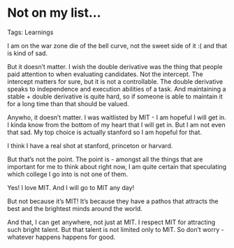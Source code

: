 # Not on my list…

Tags: Learnings

I am on the war zone die of the bell curve, not the sweet side of it :( and that is kind of sad. 

But it doesn’t matter. I wish the double derivative was the thing that people paid attention to when evaluating candidates. Not the intercept. The intercept matters for sure, but it is not a controllable. The double derivative speaks to independence and execution abilities of a task. And maintaining a stable + double derivative is quite hard, so if someone is able to maintain it for a long time than that should be valued. 

Anywho, it doesn’t matter. I was waitlisted by MIT - I am hopeful I will get in. I kinda know from the bottom of my heart that I will get in. But I am not even that sad. My top choice is actually stanford so I am hopeful for that. 

I think I have a real shot at stanford, princeton or harvard. 

But that’s not the point. The point is - amongst all the things that are important for me to think about right now, I am quite certain that speculating which college I go into is not one of them. 

Yes! I love MIT. And I will go to MIT any day! 

But not because it’s MIT! It’s because they have a pathos that attracts the best and the brightest minds around the world. 

And that, I can get anywhere, not just at MIT. I respect MIT for attracting such bright talent. But that talent is not limited only to MIT. So don’t worry - whatever happens happens for good.